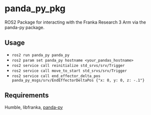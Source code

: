 # panda_py_pkg

 ROS2 Package for interacting with the Franka Research 3 Arm via the panda-py package. 

## Usage

- `ros2 run panda_py panda_py`
- `ros2 param set panda_py hostname <your_pandas_hostname>`
- `ros2 service call reinitialize std_srvs/srv/Trigger`
- `ros2 service call move_to_start std_srvs/srv/Trigger`
- `ros2 service call end_effector_delta_pos panda_py_msgs/srv/EndEffectorDeltaPos {"x: 0, y: 0, z: -.1"}`

 ## Requirements
Humble, libfranka, [panda-py](https://github.com/JeanElsner/panda-py)

